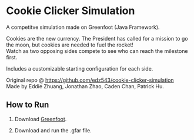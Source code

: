 # Cookie Clicker Simulation
A competitve simulation made on Greenfoot (Java Framework).

Cookies are the new currency. The President has called for a mission to go the moon, but cookies are needed to fuel the rocket!  
Watch as two opposing sides compete to see who can reach the milestone first.

Includes a customizable starting configuration for each side. 

Original repo @ https://github.com/edz543/cookie-clicker-simulation  
Made by Eddie Zhuang, Jonathan Zhao, Caden Chan, Patrick Hu.

## How to Run
1. Download [Greenfoot](https://www.greenfoot.org/download).

2. Download and run the .gfar file.
